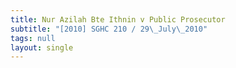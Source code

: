 ```yaml
---
title: Nur Azilah Bte Ithnin v Public Prosecutor
subtitle: "[2010] SGHC 210 / 29\_July\_2010"
tags: null
layout: single
---
```


